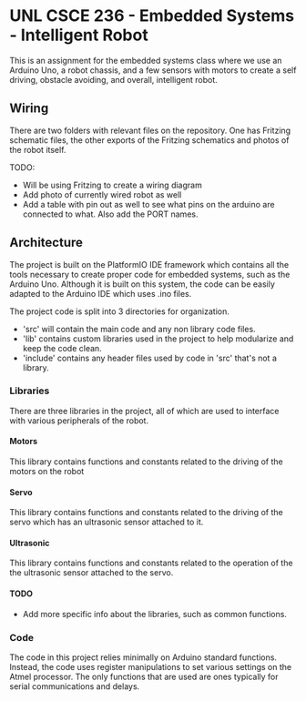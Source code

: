# UNL CSCE 236 - Embedded Systems - Intelligent Robot

This is an assignment for the embedded systems class where we use an Arduino Uno, a robot chassis, and a few sensors with motors to create a self driving, obstacle avoiding, and overall, intelligent robot.

## Wiring

There are two folders with relevant files on the repository. One has Fritzing schematic files, the other exports of the Fritzing schematics and photos of the robot itself.

TODO:
- Will be using Fritzing to create a wiring diagram
- Add photo of currently wired robot as well
- Add a table with pin out as well to see what pins on the arduino are connected to what. Also add the PORT names.

## Architecture

The project is built on the PlatformIO IDE framework which contains all the tools necessary to create proper code for embedded systems, such as the Arduino Uno. Although it is built on this system, the code can be easily adapted to the Arduino IDE which uses .ino files.

The project code is split into 3 directories for organization.
- 'src' will contain the main code and any non library code files.
- 'lib' contains custom libraries used in the project to help modularize and keep the code clean.
- 'include' contains any header files used by code in 'src' that's not a library.

### Libraries

There are three libraries in the project, all of which are used to interface with various peripherals of the robot.

#### Motors

This library contains functions and constants related to the driving of the motors on the robot

#### Servo

This library contains functions and constants related to the driving of the servo which has an ultrasonic sensor attached to it.

#### Ultrasonic

This library contains functions and constants related to the operation of the the ultrasonic sensor attached to the servo.

#### TODO
- Add more specific info about the libraries, such as common functions.

### Code

The code in this project relies minimally on Arduino standard functions. Instead, the code uses register manipulations to set various settings on the Atmel processor. The only functions that are used are ones typically for serial communications and delays.